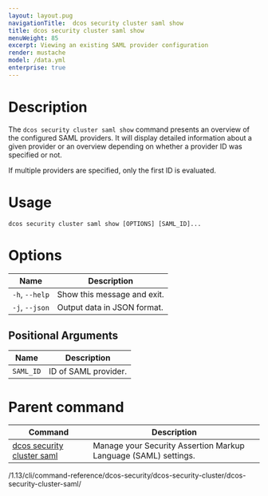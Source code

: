 ```yaml
---
layout: layout.pug
navigationTitle:  dcos security cluster saml show
title: dcos security cluster saml show
menuWeight: 85
excerpt: Viewing an existing SAML provider configuration
render: mustache
model: /data.yml
enterprise: true
---
```


# Description

The `dcos security cluster saml show` command presents an overview of the configured SAML providers. It will display detailed information about a given provider or an overview depending  on whether a provider ID was specified or not.

If multiple providers are specified, only the first ID is evaluated.

# Usage

```
dcos security cluster saml show [OPTIONS] [SAML_ID]...
```

# Options

| Name | Description |
|-----------------|-----------------|
|  `-h`, `--help` |   Show this message and exit. |
|  `-j`, `--json` |   Output data in JSON format. |

## Positional Arguments

| Name | Description |
|--------|------------------|
| `SAML_ID` | ID of SAML provider. |

# Parent command

| Command | Description |
|---------|-------------|
| [dcos security cluster saml](/1.13/cli/command-reference/dcos-security/dcos-security-cluster/dcos-security-cluster-saml//) | Manage your Security Assertion Markup Language (SAML) settings. |


/1.13/cli/command-reference/dcos-security/dcos-security-cluster/dcos-security-cluster-saml/
